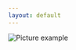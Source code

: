 ```yaml
---
layout: default
---
```

![Picture example](https://github.com/kvartirnik/website/blob/gh-pages/images/kvartirnik_photos/16.jpg)

